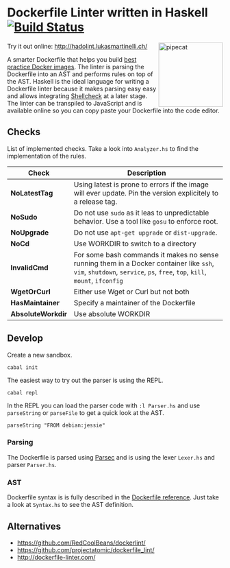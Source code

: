 # Dockerfile Linter written in Haskell [![Build Status](https://travis-ci.org/lukasmartinelli/hadolint.svg)](https://travis-ci.org/lukasmartinelli/hadolint)

<img align="right" alt="pipecat" width="150" src="http://hadolint.lukasmartinelli.ch/img/cat_container.png" />

Try it out online: http://hadolint.lukasmartinelli.ch/

A smarter Dockerfile that helps you build [best practice Docker images](https://docs.docker.com/engine/articles/dockerfile_best-practices/).
The linter is parsing the Dockerfile into an AST and performs rules on top of the AST. Haskell is the ideal language for writing a Dockerfile linter because it makes parsing easy easy and allows integrating [Shellcheck](https://github.com/koalaman/shellcheck) at a later stage. The linter can be transpiled to JavaScript and is available online so you can copy paste your Dockerfile into the code editor.

## Checks

List of implemented checks. Take a look into `Analyzer.hs` to find the implementation of the rules.

| Check                | Description
|----------------------|-----------------------------------
| **NoLatestTag**      | Using latest is prone to errors if the image will ever update. Pin the version explicitely to a release tag.
| **NoSudo**           | Do not use `sudo` as it leas to unpredictable behavior. Use a tool like `gosu` to enforce root.
| **NoUpgrade**        | Do not use `apt-get upgrade` or `dist-upgrade`.
| **NoCd**             | Use WORKDIR to switch to a directory
| **InvalidCmd**       | For some bash commands it makes no sense running them in a Docker container like `ssh`, `vim`, `shutdown`, `service`, `ps`, `free`, `top`, `kill`, `mount`, `ifconfig`
| **WgetOrCurl**       | Either use Wget or Curl but not both
| **HasMaintainer**    | Specify a maintainer of the Dockerfile
| **AbsoluteWorkdir**  | Use absolute WORKDIR

## Develop

Create a new sandbox.

```
cabal init
```

The easiest way to try out the parser is using the REPL.

```
cabal repl
```

In the REPL you can load the parser code with `:l Parser.hs` and use `parseString` or `parseFile` to get a quick look at the AST.

```
parseString "FROM debian:jessie"
```

### Parsing

The Dockerfile is parsed using [Parsec](https://wiki.haskell.org/Parsec) and is using the lexer `Lexer.hs` and parser `Parser.hs`.

### AST

Dockerfile syntax is is fully described in the [Dockerfile reference](http://docs.docker.com/engine/reference/builder/).  Just take a look at `Syntax.hs` to see the AST definition.

## Alternatives

- https://github.com/RedCoolBeans/dockerlint/
- https://github.com/projectatomic/dockerfile_lint/
- http://dockerfile-linter.com/
